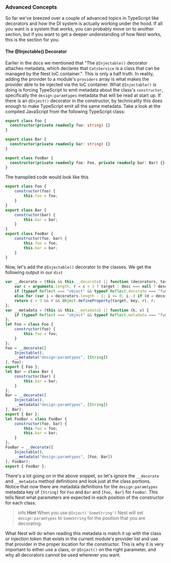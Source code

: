 ### Advanced Concepts

So far we've breezed over a couple of advanced topics in TypeScript like
decorators and how the DI system is actually working under the hood.
If all you want is a system that works, you can probably move on to another
section, but if you want to get a deeper understanding of how Nest works, this
is the section for you.

#### The @Injectable() Decorator

Earlier in the docs we mentioned that "The `@Injectable()` decorator attaches
metadata, which declares that `CatsService` is a class that can be managed by
the Nest IoC container.". This is only a half truth. In reality, adding the
provider to a module's `providers` array is what makes the provider able to be
injected via the IoC container. What `@Injectable()` is doing is forcing
TypeScript to emit metadata about the class's `constructor`, specifically the
`design:paramtypes` metadata that will be read at start up. If there is an
`@Inject()` decorator in the constructor, by technicality this does enough to
make TypeScript emit all the same metadata. Take a look at the compiled
JavaScript from the following TypeScript class:

```typescript
export class Foo {
  constructor(private readonly foo: string) {}
}

export class Bar {
  constructor(private readonly bar: string) {}
}

export class FooBar {
  constructor(private readonly foo: Foo, private readonly bar: Bar) {}
}
```

The transpiled code would look like this

```javascript
export class Foo {
    constructor(foo) {
        this.foo = foo;
    }
}
export class Bar {
    constructor(bar) {
        this.bar = bar;
    }
}
export class FooBar {
    constructor(foo, bar) {
        this.foo = foo;
        this.bar = bar;
    }
}
```

Now, let's add the `@Injectable()` decorator to the classes. We get the
following output in our `dist`

```javascript
var __decorate = (this && this.__decorate) || function (decorators, target, key, desc) {
    var c = arguments.length, r = c < 3 ? target : desc === null ? desc = Object.getOwnPropertyDescriptor(target, key) : desc, d;
    if (typeof Reflect === "object" && typeof Reflect.decorate === "function") r = Reflect.decorate(decorators, target, key, desc);
    else for (var i = decorators.length - 1; i >= 0; i--) if (d = decorators[i]) r = (c < 3 ? d(r) : c > 3 ? d(target, key, r) : d(target, key)) || r;
    return c > 3 && r && Object.defineProperty(target, key, r), r;
};
var __metadata = (this && this.__metadata) || function (k, v) {
    if (typeof Reflect === "object" && typeof Reflect.metadata === "function") return Reflect.metadata(k, v);
};
let Foo = class Foo {
    constructor(foo) {
        this.foo = foo;
    }
};
Foo = __decorate([
    Injectable(),
    __metadata("design:paramtypes", [String])
], Foo);
export { Foo };
let Bar = class Bar {
    constructor(bar) {
        this.bar = bar;
    }
};
Bar = __decorate([
    Injectable(),
    __metadata("design:paramtypes", [String])
], Bar);
export { Bar };
let FooBar = class FooBar {
    constructor(foo, bar) {
        this.foo = foo;
        this.bar = bar;
    }
};
FooBar = __decorate([
    Injectable(),
    __metadata("design:paramtypes", [Foo, Bar])
], FooBar);
export { FooBar };
```

There's a lot going on in the above snippet, so let's ignore the `__decorate`
and `__metadata` method definitions and look just at the class portions.
Notice that now there are metadata definitions for the `design:paramtypes`
metadata key of `[String]` for `Foo` and `Bar` and `[Foo, Bar]` for `FooBar`.
This tells Nest what parameters are expected in each position of the
constructor for each class.

> info **Hint** When you use `@Inject('SomeString')` Nest will set
`design:paramtypes` to `SomeString` for the position that you are decorating.

What Nest will do when reading this metadata is match it up with the class or
injection token that exists in the current module's provider list and use that
provider in the proper location for the constructor. This is why it is very
important to either use a class, or `@Inject()` on the right parameter, and
why all decorators cannot be used wherever you want.
